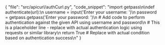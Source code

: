 {
  "file": "src/apicurl/authCurl.py",
  "code_snippet": "import getpass\n\ndef authenticate(url):\n    username = input('Enter your username: ')\n    password = getpass.getpass('Enter your password: ')\n    # Add code to perform authentication against the given API using username and password\n    # This is a placeholder line - replace with actual authentication logic using requests or similar library\n    return True # Replace with actual condition based on authentication success\n"
}